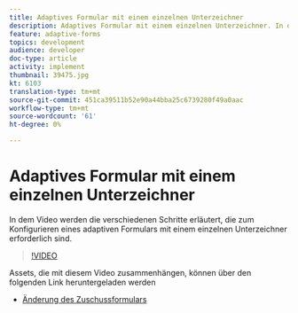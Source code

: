 ```yaml
---
title: Adaptives Formular mit einem einzelnen Unterzeichner
description: Adaptives Formular mit einem einzelnen Unterzeichner. In dem Video werden die verschiedenen Schritte erläutert, die zum Konfigurieren eines adaptiven Formulars mit einem einzelnen Unterzeichner erforderlich sind.
feature: adaptive-forms
topics: development
audience: developer
doc-type: article
activity: implement
thumbnail: 39475.jpg
kt: 6103
translation-type: tm+mt
source-git-commit: 451ca39511b52e90a44bba25c6739280f49a0aac
workflow-type: tm+mt
source-wordcount: '61'
ht-degree: 0%

---
```


# Adaptives Formular mit einem einzelnen Unterzeichner


In dem Video werden die verschiedenen Schritte erläutert, die zum Konfigurieren eines adaptiven Formulars mit einem einzelnen Unterzeichner erforderlich sind.

>[!VIDEO](https://video.tv.adobe.com/v/39475/?quality=9&learn=on)

Assets, die mit diesem Video zusammenhängen, können über den folgenden Link heruntergeladen werden

* [Änderung des Zuschussformulars  ](assets/change-of-beneficiary-form.zip)

